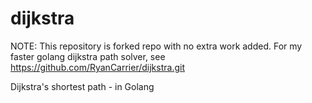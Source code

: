 dijkstra
========

NOTE: This repository is forked repo with no extra work added. For my faster golang dijkstra path solver, see https://github.com/RyanCarrier/dijkstra.git


Dijkstra's shortest path - in Golang
